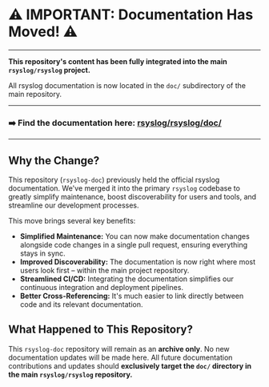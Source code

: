 # ⚠️ IMPORTANT: Documentation Has Moved\! ⚠️

-----

**This repository's content has been fully integrated into the main `rsyslog/rsyslog` project.**

All rsyslog documentation is now located in the `doc/` subdirectory of the main repository.

-----

### **➡️ Find the documentation here: [rsyslog/rsyslog/doc/](https://www.google.com/search?q=https://github.com/rsyslog/rsyslog/tree/master/doc)**

-----

## Why the Change?

This repository (`rsyslog-doc`) previously held the official rsyslog documentation. We've merged it into the primary `rsyslog` codebase to greatly simplify maintenance, boost discoverability for users and tools, and streamline our development processes.

This move brings several key benefits:

  * **Simplified Maintenance:** You can now make documentation changes alongside code changes in a single pull request, ensuring everything stays in sync.
  * **Improved Discoverability:** The documentation is now right where most users look first – within the main project repository.
  * **Streamlined CI/CD:** Integrating the documentation simplifies our continuous integration and deployment pipelines.
  * **Better Cross-Referencing:** It's much easier to link directly between code and its relevant documentation.

## What Happened to This Repository?

This `rsyslog-doc` repository will remain as an **archive only**. No new documentation updates will be made here. All future documentation contributions and updates should **exclusively target the `doc/` directory in the main `rsyslog/rsyslog` repository.**
